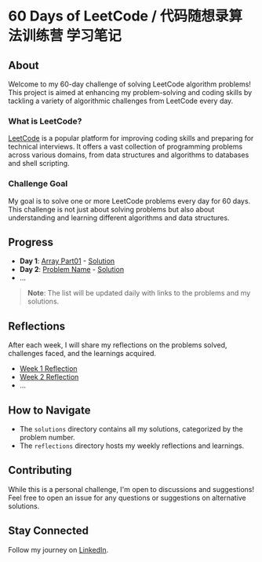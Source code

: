 # 60 Days of LeetCode / 代码随想录算法训练营 学习笔记 

## About

Welcome to my 60-day challenge of solving LeetCode algorithm problems! This project is aimed at enhancing my problem-solving and coding skills by tackling a variety of algorithmic challenges from LeetCode every day. 

### What is LeetCode?

[LeetCode](https://leetcode.com/) is a popular platform for improving coding skills and preparing for technical interviews. It offers a vast collection of programming problems across various domains, from data structures and algorithms to databases and shell scripting.

### Challenge Goal

My goal is to solve one or more LeetCode problems every day for 60 days. This challenge is not just about solving problems but also about understanding and learning different algorithms and data structures.

## Progress

- **Day 1**: [Array Part01](link-to-problem) - [Solution](https://github.com/Carol915/60-Days-of-Leetcode-/blob/main/Day1%20Array01%20%7C%20704.%20Binary%20Search%2C%2035%2C%2034%2C%2027.%20Remove%20Elements%20.py)
- **Day 2**: [Problem Name](link-to-problem) - [Solution](link-to-your-solution)
- ...

> **Note**: The list will be updated daily with links to the problems and my solutions.

## Reflections

After each week, I will share my reflections on the problems solved, challenges faced, and the learnings acquired.

- [Week 1 Reflection](link-to-reflection)
- [Week 2 Reflection](link-to-reflection)
- ...

## How to Navigate

- The `solutions` directory contains all my solutions, categorized by the problem number.
- The `reflections` directory hosts my weekly reflections and learnings.

## Contributing

While this is a personal challenge, I'm open to discussions and suggestions! Feel free to open an issue for any questions or suggestions on alternative solutions.

## Stay Connected

Follow my journey on [LinkedIn](https://www.linkedin.com/in/qitian-xing/).
